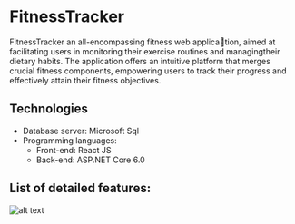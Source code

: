 # FitnessTracker

FitnessTracker an all-encompassing fitness web application, aimed at facilitating users in monitoring their exercise routines and managingtheir dietary habits. The application offers an intuitive platform that merges crucial fitness components, empowering users to track their progress and effectively attain their fitness objectives.


## Technologies

- Database server: Microsoft Sql
- Programming languages:
  - Front-end: React JS
  - Back-end: ASP.NET Core 6.0 
 
 
 
## List of detailed features:


![alt text](https://github.com/tavi255/licenta/blob/main/diagrame/feature_diagram%20%20(1).png)

